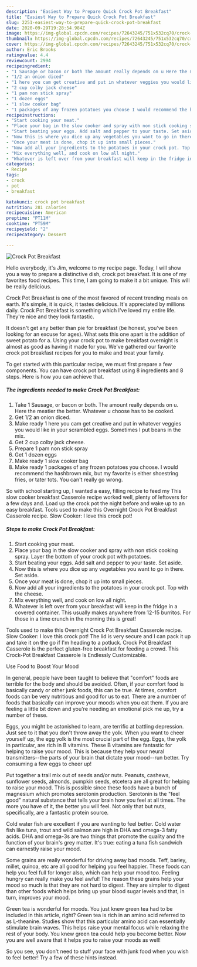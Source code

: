 ```yaml
---
description: "Easiest Way to Prepare Quick Crock Pot Breakfast"
title: "Easiest Way to Prepare Quick Crock Pot Breakfast"
slug: 2251-easiest-way-to-prepare-quick-crock-pot-breakfast
date: 2020-09-29T19:28:54.984Z
image: https://img-global.cpcdn.com/recipes/72643245/751x532cq70/crock-pot-breakfast-recipe-main-photo.jpg
thumbnail: https://img-global.cpcdn.com/recipes/72643245/751x532cq70/crock-pot-breakfast-recipe-main-photo.jpg
cover: https://img-global.cpcdn.com/recipes/72643245/751x532cq70/crock-pot-breakfast-recipe-main-photo.jpg
author: Eric Brooks
ratingvalue: 4.4
reviewcount: 2994
recipeingredient:
- "1 Sausage or bacon or both The amount really depends on u Here the meatier the better Whatever u choose has to be cooked"
- "1/2 an onion diced"
- "1 here you cam get creative and put in whatever veggies you would like in your scrambled eggs Sometimes I put beans in the mix"
- "2 cup colby jack cheese"
- "1 pam non stick spray"
- "1 dozen eggs"
- "1 slow cooker bag"
- "1 packages of any frozen potatoes you choose I would recommend the hashbrown mix but my favorite is either shoestring fries or tater tots You cant really go wrong"
recipeinstructions:
- "Start cooking your meat."
- "Place your bag in the slow cooker and spray with non stick cooking spray. Layer the bottom of your crock pot with potatoes."
- "Start beating your eggs. Add salt and pepper to your taste. Set aside."
- "Now this is where you dice up any vegetables you want to go in there. Set aside."
- "Once your meat is done, chop it up into small pieces."
- "Now add all your ingredients to the potatoes in your crock pot. Top with the cheese."
- "Mix everything well, and cook on low all night."
- "Whatever is left over from your breakfast will keep in the fridge in a covered container. This usually makes anywhere from 12-15 burritos. For those in a time crunch in the morning this is great!"
categories:
- Recipe
tags:
- crock
- pot
- breakfast

katakunci: crock pot breakfast 
nutrition: 281 calories
recipecuisine: American
preptime: "PT11M"
cooktime: "PT59M"
recipeyield: "2"
recipecategory: Dessert

---
```



![Crock Pot Breakfast](https://img-global.cpcdn.com/recipes/72643245/751x532cq70/crock-pot-breakfast-recipe-main-photo.jpg)

Hello everybody, it's Jim, welcome to my recipe page. Today, I will show you a way to prepare a distinctive dish, crock pot breakfast. It is one of my favorites food recipes. This time, I am going to make it a bit unique. This will be really delicious.

Crock Pot Breakfast is one of the most favored of recent trending meals on earth. It's simple, it is quick, it tastes delicious. It's appreciated by millions daily. Crock Pot Breakfast is something which I've loved my entire life. They're nice and they look fantastic.

It doesn&#39;t get any better than pie for breakfast (be honest, you&#39;ve been looking for an excuse for ages). What sets this one apart is the addition of sweet potato for a. Using your crock pot to make breakfast overnight is almost as good as having it made for you. We&#39;ve gathered our favorite crock pot breakfast recipes for you to make and treat your family.


To get started with this particular recipe, we must first prepare a few components. You can have crock pot breakfast using 8 ingredients and 8 steps. Here is how you can achieve that.

<!--inarticleads1-->

##### The ingredients needed to make Crock Pot Breakfast:

1. Take 1 Sausage, or bacon or both. The amount really depends on u. Here the meatier the better. Whatever u choose has to be cooked.
1. Get 1/2 an onion diced.
1. Make ready 1 here you cam get creative and put in whatever veggies you would like in your scrambled eggs. Sometimes I put beans in the mix.
1. Get 2 cup colby jack cheese.
1. Prepare 1 pam non stick spray
1. Get 1 dozen eggs
1. Make ready 1 slow cooker bag
1. Make ready 1 packages of any frozen potatoes you choose. I would recommend the hashbrown mix, but my favorite is either shoestring fries, or tater tots. You can&#39;t really go wrong.


So with school starting up, I wanted a easy, filling recipe to feed my This slow cooker breakfast Casserole recipe worked well, plenty of leftovers for a few days and. Load up the crock pot the night before and wake up to an easy breakfast. Tools used to make this Overnight Crock Pot Breakfast Casserole recipe. Slow Cooker: I love this crock pot! 

<!--inarticleads2-->

##### Steps to make Crock Pot Breakfast:

1. Start cooking your meat.
1. Place your bag in the slow cooker and spray with non stick cooking spray. Layer the bottom of your crock pot with potatoes.
1. Start beating your eggs. Add salt and pepper to your taste. Set aside.
1. Now this is where you dice up any vegetables you want to go in there. Set aside.
1. Once your meat is done, chop it up into small pieces.
1. Now add all your ingredients to the potatoes in your crock pot. Top with the cheese.
1. Mix everything well, and cook on low all night.
1. Whatever is left over from your breakfast will keep in the fridge in a covered container. This usually makes anywhere from 12-15 burritos. For those in a time crunch in the morning this is great!


Tools used to make this Overnight Crock Pot Breakfast Casserole recipe. Slow Cooker: I love this crock pot! The lid is very secure and I can pack it up and take it on the go if I&#39;m heading to a potluck. Crock Pot Breakfast Casserole is the perfect gluten-free breakfast for feeding a crowd. This Crock-Pot Breakfast Casserole Is Endlessly Customizable. 

Use Food to Boost Your Mood


In general, people have been taught to believe that "comfort" foods are terrible for the body and should be avoided. Often, if your comfort food is basically candy or other junk foods, this can be true. At times, comfort foods can be very nutritious and good for us to eat. There are a number of foods that basically can improve your moods when you eat them. If you are feeling a little bit down and you're needing an emotional pick me up, try a number of these.

Eggs, you might be astonished to learn, are terrific at battling depression. Just see to it that you don't throw away the yolk. When you want to cheer yourself up, the egg yolk is the most crucial part of the egg. Eggs, the yolk in particular, are rich in B vitamins. These B vitamins are fantastic for helping to raise your mood. This is because they help your neural transmitters--the parts of your brain that dictate your mood--run better. Try consuming a few eggs to cheer up!

Put together a trail mix out of seeds and/or nuts. Peanuts, cashews, sunflower seeds, almonds, pumpkin seeds, etcetera are all great for helping to raise your mood. This is possible since these foods have a bunch of magnesium which promotes serotonin production. Serotonin is the "feel good" natural substance that tells your brain how you feel at all times. The more you have of it, the better you will feel. Not only that but nuts, specifically, are a fantastic protein source.

Cold water fish are excellent if you are wanting to feel better. Cold water fish like tuna, trout and wild salmon are high in DHA and omega-3 fatty acids. DHA and omega-3s are two things that promote the quality and the function of your brain's grey matter. It's true: eating a tuna fish sandwich can earnestly raise your mood. 

Some grains are really wonderful for driving away bad moods. Teff, barley, millet, quinoa, etc are all good for helping you feel happier. These foods can help you feel full for longer also, which can help your mood too. Feeling hungry can really make you feel awful! The reason these grains help your mood so much is that they are not hard to digest. They are simpler to digest than other foods which helps bring up your blood sugar levels and that, in turn, improves your mood.

Green tea is wonderful for moods. You just knew green tea had to be included in this article, right? Green tea is rich in an amino acid referred to as L-theanine. Studies show that this particular amino acid can essentially stimulate brain waves. This helps raise your mental focus while relaxing the rest of your body. You knew green tea could help you become better. Now you are well aware that it helps you to raise your moods as well!

So you see, you don't need to stuff your face with junk food when you wish to feel better! Try  a few  of  these  hints  instead.

